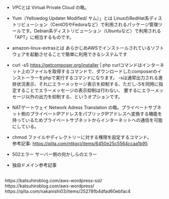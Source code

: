 - VPCとは
 Virtual Private Cloud の略。


- Yum（Yellowdog Updater Modified/ ヤム）」とは
 LinuxのRedHat系ディストリビューション（CentOSやFedoraなど）で利用されるパッケージ管理ツールです。Debian系ディストリビューション（Ubuntuなど）で利用される「APT」に相当するものです。


- amazon-linux-extrasとは
 あらかじめAWSでインストールされているソフトウェアを起動させることで簡単に利用できるシステムです

- curl -sS https://getcomposer.org/installer | php
 curlコマンドはインターネット上のファイルを取得するコマンドで、ダウンロードしたcomposerのインストーラーをphpで実行するコマンドになります。
 -sは通常出力される進捗状況表示、それにエラーメッセージ表示を抑制する、ただし-Sを同時に指定することでエラーメッセージの表示抑制は行わない、
 要するにエラーメッセージ以外の出力を抑制する、というオプションです。


- NATゲートウェイ
 Network Adress Translation の略。プライベートサブネット側のプライベートIPアドレスをパブリックIPアドレスへ変換する機能を持っているためプライベートサブネットからインターネットへの通信を可能にしている。

- chmod
 ファイルやディレクトリーに対する権限を設定するコマンド。<br>
 参考記事: https://qiita.com/ntkgcj/items/6450e25c5564ccaa1b95
 
- 502エラー
  サーバー側の何かしらのエラー


- 独自ドメイン参考記事
 <br>
 https://katsuhiroblog.com/aws-wordpress-ssl/
 <br>
 https://katsuhiroblog.com/aws-wordpress/
 <br>
 https://qiita.com/nakanishi03/items/25278fb4dfad60ebfac4

